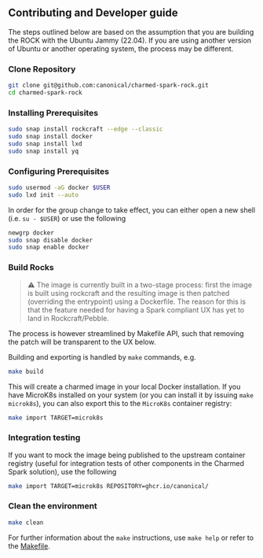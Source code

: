 ## Contributing and Developer guide

The steps outlined below are based on the assumption that you are building the ROCK with the Ubuntu Jammy (22.04).  If you are using another version of Ubuntu or another operating system, the process may be different.

### Clone Repository
```bash
git clone git@github.com:canonical/charmed-spark-rock.git
cd charmed-spark-rock
```

### Installing Prerequisites
```bash
sudo snap install rockcraft --edge --classic
sudo snap install docker
sudo snap install lxd
sudo snap install yq
```

### Configuring Prerequisites
```bash
sudo usermod -aG docker $USER 
sudo lxd init --auto
```

In order for the group change to take effect, you can either open a new shell (i.e. `su - $USER`) or use the following

```bash
newgrp docker
sudo snap disable docker
sudo snap enable docker
```

### Build Rocks

> :warning: The image is currently built in a two-stage process: first the image is built using rockcraft and the resulting image is then patched (overriding the entrypoint) using a Dockerfile. The reason for this is that the feature needed for having a Spark compliant UX has yet to land in Rockcraft/Pebble.

The process is however streamlined by Makefile API, such that removing the patch will be transparent to the UX below.

Building and exporting is handled by `make` commands, e.g. 

```bash
make build
```

This will create a charmed image in your local Docker installation. If you have MicroK8s installed on your system (or you can install it by issuing `make microk8s`), you can also export this to the `MicroK8s` container registry:

```bash
make import TARGET=microk8s
```

### Integration testing

If you want to mock the image being published to the upstream container registry (useful for integration tests of other components in the Charmed Spark solution), use the following

```bash
make import TARGET=microk8s REPOSITORY=ghcr.io/canonical/
```

### Clean the environment

```bash
make clean
```

For further information about the `make` instructions, use `make help` or refer to the [Makefile](./Makefile).